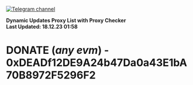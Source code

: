 [![Telegram channel](https://img.shields.io/endpoint?url=https://runkit.io/damiankrawczyk/telegram-badge/branches/master?url=https://t.me/n4z4v0d)](https://t.me/n4z4v0d) 

**Dynamic Updates Proxy List with Proxy Checker**  
**Last Updated: 18.12.23 01:58**

# DONATE (_any evm_) - 0xDEADf12DE9A24b47Da0a43E1bA70B8972F5296F2
